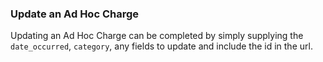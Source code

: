 ### Update an Ad Hoc Charge

Updating an Ad Hoc Charge can be completed by simply supplying the `date_occurred`, `category`, any fields to 
update and include the id in the url.